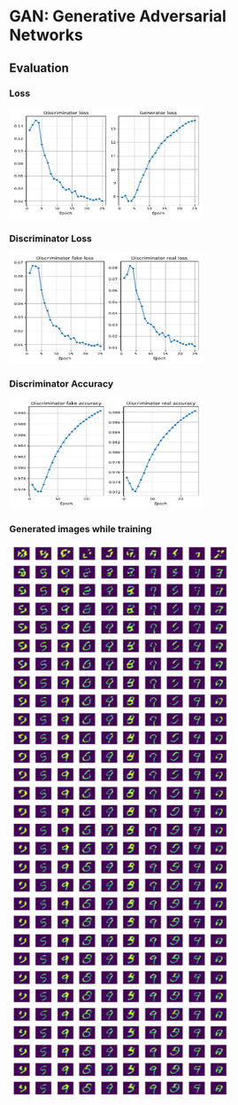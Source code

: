 # GAN: Generative Adversarial Networks


## Evaluation

### Loss

<img src="./plots/GeneratorDiscriminatorLoss.png" width="350" height="200">

### Discriminator Loss

<img src="./plots/DiscriminatorLosses.png" width="350" height="200">

### Discriminator Accuracy
<img src="./plots/DiscriminatorAccuracy.png" width="350" height="200">


### Generated images while training
<img src="./plots/GeneratedImgsTraining.png" width="400" height="1000">